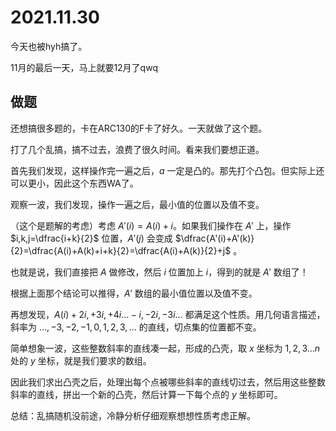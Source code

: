 # 2021.11.30

今天也被hyh搞了。

11月的最后一天，马上就要12月了qwq

## 做题

还想搞很多题的，卡在ARC130的F卡了好久。一天就做了这个题。

打了几个乱搞，搞不过去，浪费了很久时间。看来我们要想正道。

首先我们发现，这样操作完一遍之后，$a$ 一定是凸的。那先打个凸包。但实际上还可以更小，因此这个东西WA了。

观察一波，我们发现，操作一遍之后，最小值的位置以及值不变。

（这个是题解的考虑）考虑 $A'(i)=A(i)+i$。如果我们操作在 $A'$ 上，操作 $i,k,j=\dfrac{i+k}{2}$ 位置，$A'(j)$ 会变成 $\dfrac{A'(i)+A'(k)}{2}=\dfrac{A(i)+A(k)+i+k}{2}=\dfrac{A(i)+A(k)}{2}+j$ 。

也就是说，我们直接把 $A$ 做修改，然后 $i$ 位置加上 $i$，得到的就是 $A'$ 数组了！

根据上面那个结论可以推得，$A'$ 数组的最小值位置以及值不变。

再想发现，$A(i)+2i,+3i,+4i...-i,-2i,-3i...$ 都满足这个性质。用几何语言描述，斜率为 $...,-3,-2,-1,0,1,2,3,...$ 的直线，切点集的位置都不变。

简单想象一波，这些整数斜率的直线凑一起，形成的凸壳，取 $x$ 坐标为 $1,2,3...n$ 处的 $y$ 坐标，就是我们要求的数组。

因此我们求出凸壳之后，处理出每个点被哪些斜率的直线切过去，然后用这些整数斜率的直线，拼出一个新的凸壳，然后计算一下每个点的 $y$ 坐标即可。

总结：乱搞随机没前途，冷静分析仔细观察想想性质考虑正解。
